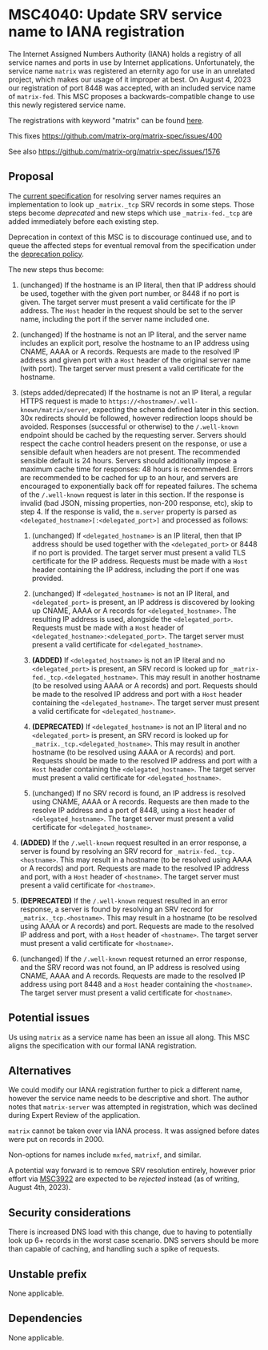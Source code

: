 # MSC4040: Update SRV service name to IANA registration

The Internet Assigned Numbers Authority (IANA) holds a registry of all service names and ports in use
by Internet applications. Unfortunately, the service name `matrix` was registered an eternity ago for
use in an unrelated project, which makes our usage of it improper at best. On August 4, 2023 our
registration of port 8448 was accepted, with an included service name of `matrix-fed`. This MSC
proposes a backwards-compatible change to use this newly registered service name.

The registrations with keyword "matrix" can be found [here](https://www.iana.org/assignments/service-names-port-numbers/service-names-port-numbers.xhtml?search=matrix).

This fixes https://github.com/matrix-org/matrix-spec/issues/400

See also https://github.com/matrix-org/matrix-spec/issues/1576

## Proposal

The [current specification](https://spec.matrix.org/v1.7/server-server-api/#resolving-server-names) for
resolving server names requires an implementation to look up `_matrix._tcp` SRV records in some steps.
Those steps become *deprecated* and new steps which use `_matrix-fed._tcp` are added immediately before
each existing step.

Deprecation in context of this MSC is to discourage continued use, and to queue the affected steps for eventual
removal from the specification under the [deprecation policy](https://spec.matrix.org/v1.7/#deprecation-policy).

The new steps thus become:

1. (unchanged) If the hostname is an IP literal, then that IP address should be used, together with the
   given port number, or 8448 if no port is given. The target server must present a valid certificate for
   the IP address. The `Host` header in the request should be set to the server name, including the port if
   the server name included one.

2. (unchanged) If the hostname is not an IP literal, and the server name includes an explicit port, resolve
   the hostname to an IP address using CNAME, AAAA or A records. Requests are made to the resolved IP address
   and given port with a `Host` header of the original server name (with port). The target server must present
   a valid certificate for the hostname.

3. (steps added/deprecated) If the hostname is not an IP literal, a regular HTTPS request is made to `https://<hostname>/.well-known/matrix/server`,
   expecting the schema defined later in this section. 30x redirects should be followed, however redirection
   loops should be avoided. Responses (successful or otherwise) to the `/.well-known` endpoint should be
   cached by the requesting server. Servers should respect the cache control headers present on the response,
   or use a sensible default when headers are not present. The recommended sensible default is 24 hours. Servers
   should additionally impose a maximum cache time for responses: 48 hours is recommended. Errors are recommended
   to be cached for up to an hour, and servers are encouraged to exponentially back off for repeated failures.
   The schema of the `/.well-known` request is later in this section. If the response is invalid (bad JSON,
   missing properties, non-200 response, etc), skip to step 4. If the response is valid, the `m.server`
   property is parsed as `<delegated_hostname>[:<delegated_port>]` and processed as follows:

   1. (unchanged) If `<delegated_hostname>` is an IP literal, then that IP address should be used together
      with the `<delegated_port>` or 8448 if no port is provided. The target server must present a valid TLS
      certificate for the IP address. Requests must be made with a `Host` header containing the IP address,
      including the port if one was provided.

   2. (unchanged) If `<delegated_hostname>` is not an IP literal, and `<delegated_port>` is present, an IP
      address is discovered by looking up CNAME, AAAA or A records for `<delegated_hostname>`. The resulting IP
      address is used, alongside the `<delegated_port>`. Requests must be made with a `Host` header of
      `<delegated_hostname>:<delegated_port>`. The target server must present a valid certificate for `<delegated_hostname>`.

   3. **(ADDED)** If `<delegated_hostname>` is not an IP literal and no `<delegated_port>` is present, an
      SRV record is looked up for `_matrix-fed._tcp.<delegated_hostname>`. This may result in another hostname
      (to be resolved using AAAA or A records) and port. Requests should be made to the resolved IP address and
      port with a `Host` header containing the `<delegated_hostname>`. The target server must present a valid
      certificate for `<delegated_hostname>`.

   4. **(DEPRECATED)** If `<delegated_hostname>` is not an IP literal and no `<delegated_port>` is present, an
      SRV record is looked up for `_matrix._tcp.<delegated_hostname>`. This may result in another hostname (to
      be resolved using AAAA or A records) and port. Requests should be made to the resolved IP address and port
      with a `Host` header containing the `<delegated_hostname>`. The target server must present a valid certificate
      for `<delegated_hostname>`.

   5. (unchanged) If no SRV record is found, an IP address is resolved using CNAME, AAAA or A records. Requests
      are then made to the resolve IP address and a port of 8448, using a `Host` header of `<delegated_hostname>`.
      The target server must present a valid certificate for `<delegated_hostname>`.

4. **(ADDED)** If the `/.well-known` request resulted in an error response, a server is found by resolving
   an SRV record for `_matrix-fed._tcp.<hostname>`. This may result in a hostname (to be resolved using AAAA or A
   records) and port. Requests are made to the resolved IP address and port, with a `Host` header of `<hostname>`.
   The target server must present a valid certificate for `<hostname>`.

5. **(DEPRECATED)** If the `/.well-known` request resulted in an error response, a server is found by resolving
   an SRV record for `_matrix._tcp.<hostname>`. This may result in a hostname (to be resolved using AAAA or A
   records) and port. Requests are made to the resolved IP address and port, with a `Host` header of `<hostname>`.
   The target server must present a valid certificate for `<hostname>`.

6. (unchanged) If the `/.well-known` request returned an error response, and the SRV record was not found, an IP
   address is resolved using CNAME, AAAA and A records. Requests are made to the resolved IP address using port
   8448 and a `Host` header containing the `<hostname>`. The target server must present a valid certificate for
   `<hostname>`.

## Potential issues

Us using `matrix` as a service name has been an issue all along. This MSC aligns the specification with our
formal IANA registration.

## Alternatives

We could modify our IANA registration further to pick a different name, however the service name needs to be
descriptive and short. The author notes that `matrix-server` was attempted in registration, which was declined
during Expert Review of the application.

`matrix` cannot be taken over via IANA process. It was assigned before dates were put on records in 2000.

Non-options for names include `mxfed`, `matrixf`, and similar.

A potential way forward is to remove SRV resolution entirely, however prior effort via
[MSC3922](https://github.com/matrix-org/matrix-spec-proposals/pull/3922) are expected to be *rejected* instead
(as of writing, August 4th, 2023).

## Security considerations

There is increased DNS load with this change, due to having to potentially look up 6+ records in the worst case
scenario. DNS servers should be more than capable of caching, and handling such a spike of requests.

## Unstable prefix

None applicable.

## Dependencies

None applicable.
